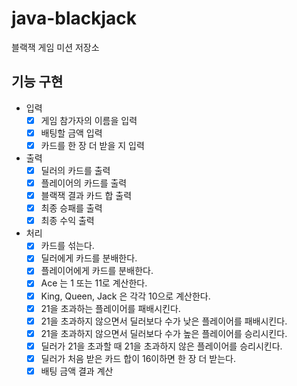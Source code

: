 # java-blackjack
블랙잭 게임 미션 저장소

## 기능 구현
- 입력
    - [x] 게임 참가자의 이름을 입력
    - [x] 배팅할 금액 입력
    - [x] 카드를 한 장 더 받을 지 입력
- 출력
    - [x] 딜러의 카드를 출력
    - [x] 플레이어의 카드를 출력
    - [x] 블랙잭 결과 카드 합 출력
    - [x] 최종 승패를 출력
    - [x] 최종 수익 출력
- 처리
    - [x] 카드를 섞는다.
    - [x] 딜러에게 카드를 분배한다.
    - [x] 플레이어에게 카드를 분배한다.
    - [x] Ace 는 1 또는 11로 계산한다.
    - [x] King, Queen, Jack 은 각각 10으로 계산한다.
    - [x] 21을 초과하는 플레이어를 패배시킨다.
    - [x] 21을 초과하지 않으면서 딜러보다 수가 낮은 플레이어를 패배시킨다.
    - [x] 21을 초과하지 않으면서 딜러보다 수가 높은 플레이어를 승리시킨다.
    - [x] 딜러가 21을 초과할 때 21을 초과하지 않은 플레이어를 승리시킨다.
    - [x] 딜러가 처음 받은 카드 합이 16이하면 한 장 더 받는다.
    - [x] 배팅 금액 결과 계산